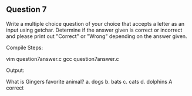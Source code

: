 ## Question 7

Write a multiple choice question of your choice that accepts a letter as an input using getchar. Determine if the answer given is correct or incorrect and please print out "Correct" or "Wrong" depending on the answer given.

Compile Steps:

vim question7answer.c
gcc question7answer.c

Output:

What is Gingers favorite animal?
a. dogs
 b. bats
 c. cats
 d. dolphins
A
correct
